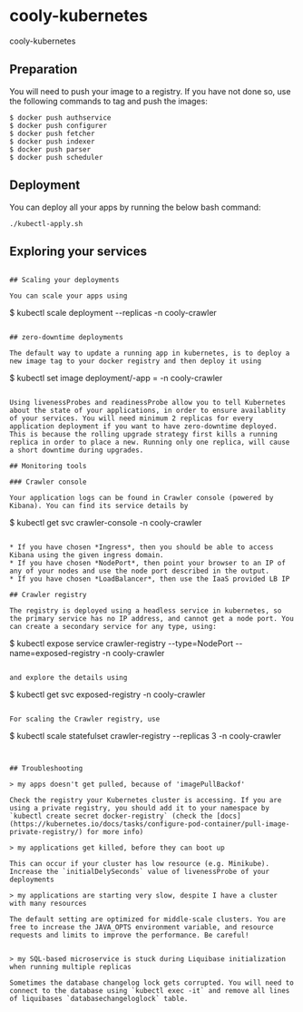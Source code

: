 # cooly-kubernetes
cooly-kubernetes



## Preparation

You will need to push your image to a registry. If you have not done so, use the following commands to tag and push the images:

```
$ docker push authservice
$ docker push configurer
$ docker push fetcher
$ docker push indexer
$ docker push parser
$ docker push scheduler
```

## Deployment

You can deploy all your apps by running the below bash command:

```
./kubectl-apply.sh
```

## Exploring your services

```

## Scaling your deployments

You can scale your apps using

```

\$ kubectl scale deployment <app-name> --replicas <replica-count> -n cooly-crawler

```

## zero-downtime deployments

The default way to update a running app in kubernetes, is to deploy a new image tag to your docker registry and then deploy it using

```

\$ kubectl set image deployment/<app-name>-app <app-name>=<new-image> -n cooly-crawler

```

Using livenessProbes and readinessProbe allow you to tell Kubernetes about the state of your applications, in order to ensure availablity of your services. You will need minimum 2 replicas for every application deployment if you want to have zero-downtime deployed. This is because the rolling upgrade strategy first kills a running replica in order to place a new. Running only one replica, will cause a short downtime during upgrades.

## Monitoring tools

### Crawler console

Your application logs can be found in Crawler console (powered by Kibana). You can find its service details by
```

\$ kubectl get svc crawler-console -n cooly-crawler

```

* If you have chosen *Ingress*, then you should be able to access Kibana using the given ingress domain.
* If you have chosen *NodePort*, then point your browser to an IP of any of your nodes and use the node port described in the output.
* If you have chosen *LoadBalancer*, then use the IaaS provided LB IP

## Crawler registry

The registry is deployed using a headless service in kubernetes, so the primary service has no IP address, and cannot get a node port. You can create a secondary service for any type, using:

```

\$ kubectl expose service crawler-registry --type=NodePort --name=exposed-registry -n cooly-crawler

```

and explore the details using

```

\$ kubectl get svc exposed-registry -n cooly-crawler

```

For scaling the Crawler registry, use

```

\$ kubectl scale statefulset crawler-registry --replicas 3 -n cooly-crawler

```


## Troubleshooting

> my apps doesn't get pulled, because of 'imagePullBackof'

Check the registry your Kubernetes cluster is accessing. If you are using a private registry, you should add it to your namespace by `kubectl create secret docker-registry` (check the [docs](https://kubernetes.io/docs/tasks/configure-pod-container/pull-image-private-registry/) for more info)

> my applications get killed, before they can boot up

This can occur if your cluster has low resource (e.g. Minikube). Increase the `initialDelySeconds` value of livenessProbe of your deployments

> my applications are starting very slow, despite I have a cluster with many resources

The default setting are optimized for middle-scale clusters. You are free to increase the JAVA_OPTS environment variable, and resource requests and limits to improve the performance. Be careful!


> my SQL-based microservice is stuck during Liquibase initialization when running multiple replicas

Sometimes the database changelog lock gets corrupted. You will need to connect to the database using `kubectl exec -it` and remove all lines of liquibases `databasechangeloglock` table.
```
